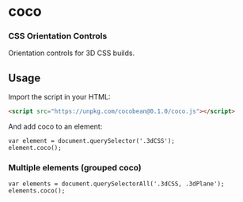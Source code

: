 # coco
### CSS Orientation Controls
Orientation controls for 3D CSS builds.

## Usage

Import the script in your HTML:
```HTML
<script src="https://unpkg.com/cocobean@0.1.0/coco.js"></script>
```

And add coco to an element:
```JS
var element = document.querySelector('.3dCSS');
element.coco();
```

### Multiple elements (grouped coco)

```JS
var elements = document.querySelectorAll('.3dCSS, .3dPlane');
elements.coco();
```
